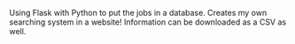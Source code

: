 Using Flask with Python to put the jobs in a database. Creates my own searching system in a website! Information can be downloaded as a CSV as well.
